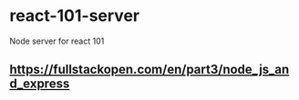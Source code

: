 # react-101-server
Node server for react 101
## https://fullstackopen.com/en/part3/node_js_and_express
